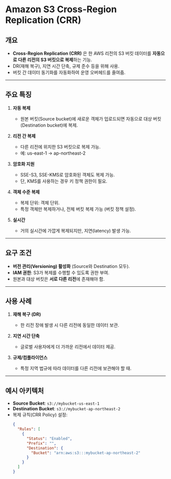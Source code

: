 # Amazon S3 Cross-Region Replication (CRR)

## 개요
- **Cross-Region Replication (CRR)** 은 한 AWS 리전의 S3 버킷 데이터를 **자동으로 다른 리전의 S3 버킷으로 복제**하는 기능.
- DR(재해 복구), 지연 시간 단축, 규제 준수 등을 위해 사용.
- 버킷 간 데이터 동기화를 자동화하여 운영 오버헤드를 줄여줌.

---

## 주요 특징
1. **자동 복제**
   - 원본 버킷(Source bucket)에 새로운 객체가 업로드되면 자동으로 대상 버킷(Destination bucket)에 복제.

2. **리전 간 복제**
   - 다른 리전에 위치한 S3 버킷으로 복제 가능.
   - 예: us-east-1 → ap-northeast-2

3. **암호화 지원**
   - SSE-S3, SSE-KMS로 암호화된 객체도 복제 가능.
   - 단, KMS를 사용하는 경우 키 정책 권한이 필요.

4. **객체 수준 복제**
   - 복제 단위: 객체 단위.
   - 특정 객체만 복제하거나, 전체 버킷 복제 가능 (버킷 정책 설정).

5. **실시간**
   - 거의 실시간에 가깝게 복제되지만, 지연(latency) 발생 가능.

---

## 요구 조건
- **버전 관리(Versioning) 활성화** (Source와 Destination 모두).
- **IAM 권한**: S3가 복제를 수행할 수 있도록 권한 부여.
- 원본과 대상 버킷은 **서로 다른 리전**에 존재해야 함.

---

## 사용 사례
1. **재해 복구 (DR)**
   - 한 리전 장애 발생 시 다른 리전에 동일한 데이터 보관.
   
2. **지연 시간 단축**
   - 글로벌 사용자에게 더 가까운 리전에서 데이터 제공.

3. **규제/컴플라이언스**
   - 특정 지역 법규에 따라 데이터를 다른 리전에 보관해야 할 때.

---

## 예시 아키텍처
- **Source Bucket**: `s3://mybucket-us-east-1`
- **Destination Bucket**: `s3://mybucket-ap-northeast-2`
- 복제 규칙(CRR Policy) 설정:
  ```json
  {
    "Rules": [
      {
        "Status": "Enabled",
        "Prefix": "",
        "Destination": {
          "Bucket": "arn:aws:s3:::mybucket-ap-northeast-2"
        }
      }
    ]
  }
